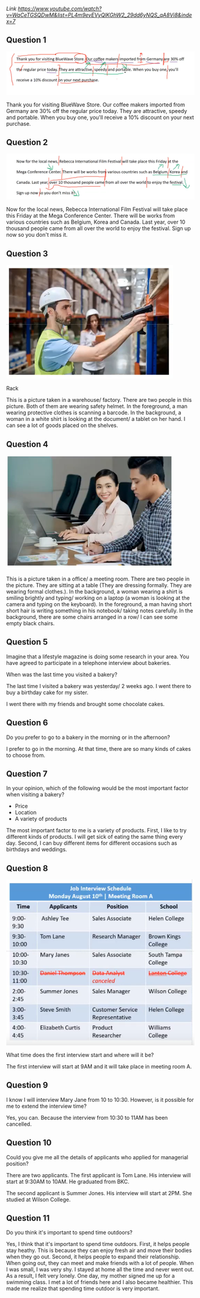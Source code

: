 _Link https://www.youtube.com/watch?v=WaCeTGSQDwM&list=PL4m9evEVyQlKGhW2_29dd6yNQS_qA8Vi8&index=7_

## Question 1

![](./Images/mock-test-19-1.png)

Thank you for visiting BlueWave Store. Our coffee makers imported from Germany are 30% off the regular price today. They are attractive, speedy and portable. When you buy one, you'll receive a 10% discount on your next purchase.

## Question 2

![](./Images/mock-test-19-2.png)

Now for the local news, Rebecca International Film Festival will take place this Friday at the Mega Conference Center. There will be works from various countries such as Belgium, Korea and Canada. Last year, over 10 thousand people came from all over the world to enjoy the festival. Sign up now so you don't miss it.

## Question 3

![](./Images/mock-test-19-3.png)

Rack

This is a picture taken in a warehouse/ factory. There are two people in this picture. Both of them are wearing safety helmet. In the foreground, a man wearing protective clothes is scanning a barcode. In the background, a woman in a white shirt is looking at the document/ a tablet on her hand. I can see a lot of goods placed on the shelves.

## Question 4

![](./Images/mock-test-19-4.png)

This is a picture taken in a office/ a meeting room. There are two people in the picture. They are sitting at a table (They are dressing formally. They are wearing formal clothes.). In the background, a woman wearing a shirt is smiling brightly and typing/ working on a laptop (a woman is looking at the camera and typing on the keyboard). In the foreground, a man having short short hair is writing something in his notebook/ taking notes carefully. In the background, there are some chairs arranged in a row/ I can see some empty black chairs.

## Question 5

Imagine that a lifestyle magazine is doing some research in your area. You have agreed to participate in a telephone interview about bakeries.

When was the last time you visited a bakery?

The last time I visited a bakery was yesterday/ 2 weeks ago. I went there to buy a birthday cake for my sister.

I went there with my friends and brought some chocolate cakes.

## Question 6

Do you prefer to go to a bakery in the morning or in the afternoon?

I prefer to go in the morning. At that time, there are so many kinds of cakes to choose from.

## Question 7

In your opinion, which of the following would be the most important factor when visiting a bakery?

-   Price
-   Location
-   A variety of products

The most important factor to me is a variety of products. First, I like to try different kinds of products. I will get sick of eating the same thing every day. Second, I can buy different items for different occasions such as birthdays and weddings.

## Question 8

![](./Images/mock-test-19-5.png)

What time does the first interview start and where will it be?

The first interview will start at 9AM and it will take place in meeting room A.

## Question 9

I know I will interview Mary Jane from 10 to 10:30. However, is it possible for me to extend the interview time?

Yes, you can. Because the interview from 10:30 to 11AM has been cancelled.

## Question 10

Could you give me all the details of applicants who applied for managerial position?

There are two applicants. The first applicant is Tom Lane. His interview will start at 9:30AM to 10AM. He graduated from BKC.

The second applicant is Summer Jones. His interview will start at 2PM. She studied at Wilson College.

## Question 11

Do you think it's important to spend time outdoors?

Yes, I think that it's important to spend time outdoors. First, it helps people stay heathy. This is because they can enjoy fresh air and move their bodies when they go out. Second, it helps people to expand their relationship. When going out, they can meet and make friends with a lot of people. When I was small, I was very shy. I stayed at home all the time and never went out. As a result, I felt very lonely. One day, my mother signed me up for a swimming class. I met a lot of friends here and I also became healthier. This made me realize that spending time outdoor is very important.
